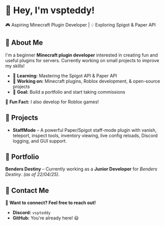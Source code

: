 # 👋 Hey, I'm vspteddy!  

🎮 Aspiring Minecraft Plugin Developer | 💡 Exploring Spigot & Paper API  

## 🚀 About Me  
I'm a beginner **Minecraft plugin developer** interested in creating fun and useful plugins for servers. Currently working on small projects to improve my skills!  

- 🌱 **Learning:** Mastering the Spigot API & Paper API  
- 🔨 **Working on:** Minecraft plugins, Roblox development, & open-source projects  
- 🎯 **Goal:** Build a portfolio and start taking commissions  

🧱 **Fun Fact:** I also develop for Roblox games!

## 🧪 Projects  
- **StaffMode** – A powerful Paper/Spigot staff-mode plugin with vanish, teleport, inspect tools, inventory viewing, live config reloads, Discord logging, and GUI support.  

## 💼 Portfolio  
**Benders Destiny** – Currently working as a **Junior Developer** for *Benders Destiny*. *(as of 22/04/25)*.  

## 📩 Contact Me  
💬 **Want to connect? Feel free to reach out!**  
- **Discord:** `vspteddy`  
- **GitHub:** You're already here! 😃  
